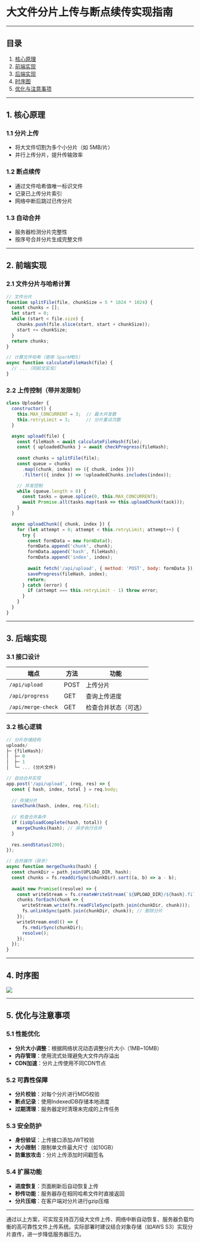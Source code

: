 # 大文件分片上传与断点续传实现指南
---

## 目录
1. [核心原理](#1-核心原理)
2. [前端实现](#2-前端实现)
3. [后端实现](#3-后端实现)
4. [时序图](#4-时序图)
5. [优化与注意事项](#5-优化与注意事项)

---

## 1. 核心原理
### 1.1 分片上传
+ 将大文件切割为多个小分片（如 5MB/片）
+ 并行上传分片，提升传输效率

### 1.2 断点续传
+ 通过文件哈希值唯一标识文件
+ 记录已上传分片索引
+ 网络中断后跳过已传分片

### 1.3 自动合并
+ 服务器检测分片完整性
+ 按序号合并分片生成完整文件

---

## 2. 前端实现
### 2.1 文件分片与哈希计算
```javascript
// 文件分片
function splitFile(file, chunkSize = 5 * 1024 * 1024) {
  const chunks = [];
  let start = 0;
  while (start < file.size) {
    chunks.push(file.slice(start, start + chunkSize));
    start += chunkSize;
  }
  return chunks;
}

// 计算文件哈希（使用 SparkMD5）
async function calculateFileHash(file) {
  // ...（同前文实现）
}
```

### 2.2 上传控制（带并发限制）
```javascript
class Uploader {
  constructor() {
    this.MAX_CONCURRENT = 3;  // 最大并发数
    this.retryLimit = 3;      // 分片重试次数
  }

  async upload(file) {
    const fileHash = await calculateFileHash(file);
    const { uploadedChunks } = await checkProgress(fileHash);
    
    const chunks = splitFile(file);
    const queue = chunks
      .map((chunk, index) => ({ chunk, index }))
      .filter(({ index }) => !uploadedChunks.includes(index));

    // 并发控制
    while (queue.length > 0) {
      const tasks = queue.splice(0, this.MAX_CONCURRENT);
      await Promise.all(tasks.map(task => this.uploadChunk(task)));
    }
  }

  async uploadChunk({ chunk, index }) {
    for (let attempt = 0; attempt < this.retryLimit; attempt++) {
      try {
        const formData = new FormData();
        formData.append('chunk', chunk);
        formData.append('hash', fileHash);
        formData.append('index', index);
        
        await fetch('/api/upload', { method: 'POST', body: formData });
        saveProgress(fileHash, index);
        return;
      } catch (error) {
        if (attempt === this.retryLimit - 1) throw error;
      }
    }
  }
}
```

---

## 3. 后端实现
### 3.1 接口设计
| 端点 | 方法 | 功能 |
| --- | --- | --- |
| `/api/upload` | POST | 上传分片 |
| `/api/progress` | GET | 查询上传进度 |
| `/api/merge-check` | GET | 检查合并状态（可选） |


### 3.2 核心逻辑
```javascript
// 分片存储结构
uploads/
├─ {fileHash}/
│  ├─ 0
│  ├─ 1
│  └─ ... (分片文件)

// 自动合并实现
app.post('/api/upload', (req, res) => {
  const { hash, index, total } = req.body;
  
  // 存储分片
  saveChunk(hash, index, req.file);
  
  // 检查合并条件
  if (isUploadComplete(hash, total)) {
    mergeChunks(hash); // 异步执行合并
  }
  
  res.sendStatus(200);
});

// 合并操作（异步）
async function mergeChunks(hash) {
  const chunkDir = path.join(UPLOAD_DIR, hash);
  const chunks = fs.readdirSync(chunkDir).sort((a, b) => a - b);
  
  await new Promise((resolve) => {
    const writeStream = fs.createWriteStream(`${UPLOAD_DIR}/${hash}.file`);
    chunks.forEach(chunk => {
      writeStream.write(fs.readFileSync(path.join(chunkDir, chunk)));
      fs.unlinkSync(path.join(chunkDir, chunk)); // 删除分片
    });
    writeStream.end(() => {
      fs.rmdirSync(chunkDir);
      resolve();
    });
  });
}
```

---

## 4. 时序图
![](https://cdn.nlark.com/yuque/__mermaid_v3/399780d601379b276c89ff2275e5191b.svg)

---

## 5. 优化与注意事项
### 5.1 性能优化
+ **分片大小调整**：根据网络状况动态调整分片大小（1MB~10MB）
+ **内存管理**：使用流式处理避免大文件内存溢出
+ **CDN加速**：分片上传使用不同CDN节点

### 5.2 可靠性保障
+ **分片校验**：对每个分片进行MD5校验
+ **断点记录**：使用IndexedDB存储本地进度
+ **过期清理**：服务器定时清理未完成的上传任务

### 5.3 安全防护
+ **身份验证**：上传接口添加JWT校验
+ **大小限制**：限制单文件最大尺寸（如10GB）
+ **防重放攻击**：分片上传添加时间戳签名

### 5.4 扩展功能
+ **进度恢复**：页面刷新后自动恢复上传
+ **秒传功能**：服务器存在相同哈希文件时直接返回
+ **分片压缩**：在客户端对分片进行gzip压缩

---

通过以上方案，可实现支持百万级大文件上传、网络中断自动恢复、服务器负载均衡的高可靠性文件上传系统。实际部署时建议结合对象存储（如AWS S3）实现分片直传，进一步降低服务器压力。
```
